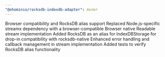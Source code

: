 ```yaml
---
"@ohominio/rocksdb-indexdb-adapter": minor
---
```


Browser compatibility and RocksDB alias support
Replaced Node.js-specific streamx dependency with a browser-compatible
Browser native Readable stream implementation
Added RocksDB as an alias for IndexDBStorage for drop-in compatibility
with rocksdb-native
Enhanced error handling and callback management in stream implementation
Added tests to verify RocksDB alias functionality

